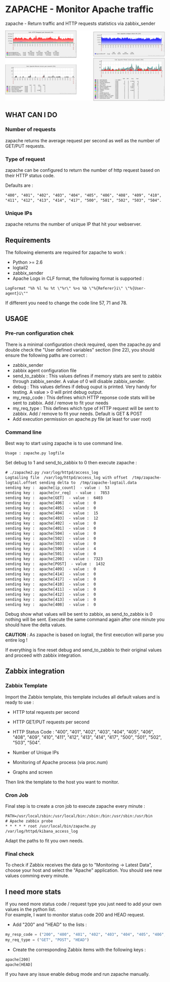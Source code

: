 # ZAPACHE - Monitor Apache traffic

zapache - Return traffic and HTTP requests statistics via zabbix_sender

![alt text](/zapache/images/zapache_screen.png "zapache screen")


## WHAT CAN I DO

### Number of requests

zapache returns the average request per second as well as the number of GET/PUT requests.

### Type of request

zapache can be configured to return the number of http request based on their HTTP status code. 

Defaults are : 
```
"400", "401", "402", "403", "404", "405", "406", "408", "409", "410", "411", "412", "413", "414", "417", "500", "501", "502", "503", "504".
```

### Unique IPs

zapache returns the number of unique IP that hit your webserver.


## Requirements

The following elements are required for zapache to work :

* Python >= 2.6
* logtail2
* zabbix_sender
* Apache Logs in CLF format, the following format is supported :
```
LogFormat "%h %l %u %t \"%r\" %>s %b \"%{Referer}i\" \"%{User-agent}i\""
```
If different you need to change the code line 57, 71 and 78.

## USAGE

### Pre-run configuration chek

There is a minimal configuration check required, open the zapache.py and double check the "User defined variables" section (line 22), you should ensure the following paths are correct : 
* zabbix_sender
* zabbix agent configuration file
* send_to_zabbix : This values defines if memory stats are sent to zabbix through zabbix_sender. A value of 0 will disable zabbix_sender.
* debug : This values defines if debug ouput is printed. Very handy for testing. A value > 0 will print debug output.
* my_resp_code : This defines which HTTP reponse code stats will be sent to zabbix. Add / remove to fit your needs
* my_req_type : This defines which type of HTTP request will be sent to zabbix. Add / remove to fit your needs. Default is GET & POST
* Add execution permission on apache.py file (at least for user root)

### Command line

Best way to start using zapache is to use command line.  
```
Usage : zapache.py logfile
```

Set debug to 1 and send_to_zabbix to 0 then execute zapache :
```
# ./zapache2.py /var/log/httpd/access_log
Logtailing file  /var/log/httpd/access_log with offset  /tmp/zapache-logtail.offset sending delta to  /tmp/zapache-logtail.data
sending key :  apache[ip_count]  - value :  53
sending key :  apache[nr_req]  - value :  7853
sending key :  apache[GET]  - value :  6403
sending key :  apache[406]  - value :  0
sending key :  apache[405]  - value :  0
sending key :  apache[404]  - value :  15
sending key :  apache[403]  - value :  12
sending key :  apache[402]  - value :  0
sending key :  apache[401]  - value :  0
sending key :  apache[504]  - value :  0
sending key :  apache[502]  - value :  0
sending key :  apache[503]  - value :  0
sending key :  apache[500]  - value :  4
sending key :  apache[501]  - value :  0
sending key :  apache[200]  - value :  7323
sending key :  apache[POST]  - value :  1432
sending key :  apache[409]  - value :  0
sending key :  apache[414]  - value :  0
sending key :  apache[417]  - value :  0
sending key :  apache[410]  - value :  0
sending key :  apache[411]  - value :  0
sending key :  apache[412]  - value :  0
sending key :  apache[413]  - value :  0
sending key :  apache[408]  - value :  0
```

Debug show what values will be sent to zabbix, as send_to_zabbix is 0 nothing will be sent. Execute the same command again after one minute you should have the delta values.

__CAUTION__ : As zapache is based on logtail, the first execution will parse you entire log !

If everything is fine reset debug and send_to_zabbix to their original values and proceed with zabbix integration.

## Zabbix integration

### Zabbix Template

Import the Zabbix template, this template includes all default values and is ready to use :

* HTTP total requests per second

* HTTP GET/PUT requests per second

* HTTP Status Code :  "400", "401", "402", "403", "404", "405", "406", "408", "409", "410", "411", "412", "413", "414", "417", "500", "501", "502", "503", "504".

* Number of Unique IPs

* Monitoring of Apache process (via proc.num)

* Graphs and screen  


Then link the template to the host you want to monitor.

### Cron Job

Final step is to create a cron job to execute zapache every minute :

```
PATH=/usr/local/sbin:/usr/local/bin:/sbin:/bin:/usr/sbin:/usr/bin
# Apache zabbix probe
* * * * * root /usr/local/bin/zapache.py /var/log/httpd/kibana_access_log
```
Adapt the paths to fit you own needs.

### Final check

To check if Zabbix receives the data go to "Monitoring -> Latest Data", choose your host and select the "Apache" application. You should see new values comming every minute.


## I need more stats

If you need more status code / request type you just need to add your own values in the python list.  
For example, I want to monitor status code 200 and HEAD request.

* Add "200" and "HEAD" to the lists :

```python
my_resp_code = ("200", "400", "401", "402", "403", "404", "405", "406", "408", "409", "410", "411", "412", "413", "414", "417", "500", "501", "502", "503", "504")				# Wanted status code.
my_req_type = ("GET", "POST", "HEAD")		
```

* Create the corresponding Zabbix items with the following keys :

```
apache[200]
apache[HEAD]
```

If you have any issue enable debug mode and run zapache manually.

